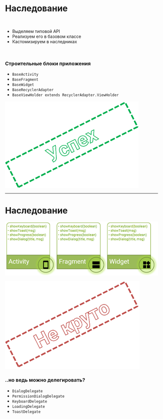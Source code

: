 <!-- .slide:   data-transition="fade" -->

# Наследование

<br>

* Выделяем типовой API <!-- .element: class="fragment" data-fragment-index="1" -->
* Реализуем его в базовом классе <!-- .element: class="fragment" data-fragment-index="2" -->
* Кастомизируем в наследниках <!-- .element: class="fragment" data-fragment-index="3" -->

<br>

### Строительные блоки приложения

<!-- .element: class="fragment" data-fragment-index="4" -->

* `BaseActivity`
* `BaseFragment`
* `BaseWidget`
* `BaseRecyclerAdapter`
* `BaseViewHolder extends RecyclerAdapter.ViewHolder`

<!-- .element: class="fragment" data-fragment-index="4" -->

![Good Stamp](src/res/good.png)
<!-- .element: class="fragment stamp" data-fragment-index="5" -->

------

<!-- .slide:   data-transition="fade" -->

# Наследование

![Components](src/res/img__components.png)

![Bad Stamp](src/res/bad.png)
<!-- .element: class="fragment stamp fade-out" data-fragment-index="3" -->

<!-- .element: class="fragment" data-fragment-index="1" -->

### ..но ведь можно делегировать?

<!-- .element: class="fragment" data-fragment-index="2" -->

* `DialogDelegate`
* `PermissionDialogDelegate`
* `KeyboardDelegate`
* `LoadingDelegate`
* `ToastDelegate`

<!-- .element: class="fragment" data-fragment-index="2" -->